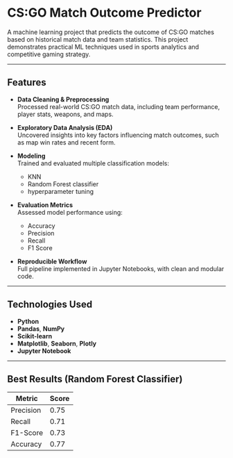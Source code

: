 # CS:GO Match Outcome Predictor

A machine learning project that predicts the outcome of CS:GO matches based on historical match data and team statistics. This project demonstrates practical ML techniques used in sports analytics and competitive gaming strategy.

---

## Features

- **Data Cleaning & Preprocessing**  
  Processed real-world CS:GO match data, including team performance, player stats, weapons, and maps.

- **Exploratory Data Analysis (EDA)**  
  Uncovered insights into key factors influencing match outcomes, such as map win rates and recent form.

- **Modeling**  
  Trained and evaluated multiple classification models:  
  - KNN 
  - Random Forest classifier
  - hyperparameter tuning

- **Evaluation Metrics**  
  Assessed model performance using:  
  - Accuracy  
  - Precision  
  - Recall  
  - F1 Score  

- **Reproducible Workflow**  
  Full pipeline implemented in Jupyter Notebooks, with clean and modular code.

---

## Technologies Used

- **Python**  
- **Pandas**, **NumPy**  
- **Scikit-learn**
- **Matplotlib**, **Seaborn**, **Plotly**  
- **Jupyter Notebook**

---

## Best Results (Random Forest Classifier)

| Metric    | Score |
|-----------|-------|
| Precision | 0.75  |
| Recall    | 0.71  |
| F1-Score  | 0.73  |
| Accuracy  | 0.77  |


   
